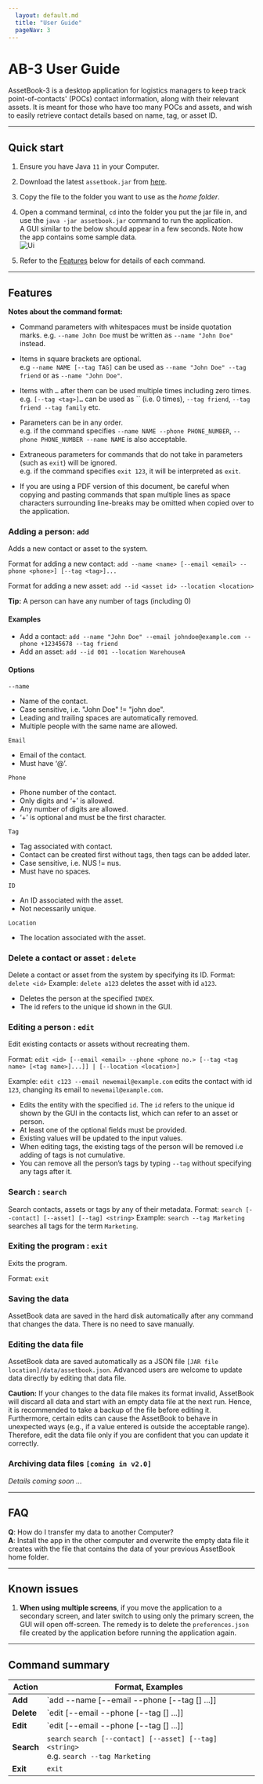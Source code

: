 ```yaml
---
  layout: default.md
  title: "User Guide"
  pageNav: 3
---
```


# AB-3 User Guide

AssetBook-3 is a desktop application for logistics managers to keep track point-of-contacts' (POCs) contact information, along with their relevant assets. It is meant for those who have too many POCs and assets, and wish to easily retrieve contact details based on name, tag, or asset ID.

<!-- * Table of Contents -->
<page-nav-print />

--------------------------------------------------------------------------------------------------------------------

## Quick start

1. Ensure you have Java `11` in your Computer.

1. Download the latest `assetbook.jar` from [here](https://github.com/AY2324S2-CS2103T-W12-3/tp/releases).

1. Copy the file to the folder you want to use as the _home folder_.

1. Open a command terminal, `cd` into the folder you put the jar file in, and use the `java -jar assetbook.jar` command to run the application.<br>
   A GUI similar to the below should appear in a few seconds. Note how the app contains some sample data.<br>
   ![Ui](images/Ui.png)

1. Refer to the [Features](#features) below for details of each command.

--------------------------------------------------------------------------------------------------------------------

## Features

<box type="info" seamless>

**Notes about the command format:**<br>

* Command parameters with whitespaces must be inside quotation marks.
  e.g. `--name John Doe` must be written as `--name "John Doe"` instead.

* Items in square brackets are optional.<br>
  e.g `--name NAME [--tag TAG]` can be used as `--name "John Doe" --tag friend` or as `--name "John Doe"`.

* Items with `…` after them can be used multiple times including zero times.<br>
  e.g. `[--tag <tag>]…` can be used as `` (i.e. 0 times), `--tag friend`, `--tag friend --tag family` etc.

* Parameters can be in any order.<br>
  e.g. if the command specifies `--name NAME --phone PHONE_NUMBER`, `--phone PHONE_NUMBER --name NAME` is also acceptable.

* Extraneous parameters for commands that do not take in parameters (such as `exit`) will be ignored.<br>
  e.g. if the command specifies `exit 123`, it will be interpreted as `exit`.

* If you are using a PDF version of this document, be careful when copying and pasting commands that span multiple lines as space characters surrounding line-breaks may be omitted when copied over to the application.
</box>

### Adding a person: `add`

Adds a new contact or asset to the system.

Format for adding a new contact: `add --name <name> [--email <email> --phone <phone>] [--tag <tag>]...`

Format for adding a new asset: `add --id <asset id> --location <location>`

<box type="tip" seamless>

**Tip:** A person can have any number of tags (including 0)
</box>

#### Examples
* Add a contact: `add --name "John Doe" --email johndoe@example.com --phone +12345678 --tag friend`
* Add an asset: `add --id 001 --location WarehouseA`

#### Options
`--name`
* Name of the contact.
* Case sensitive, i.e. "John Doe" != "john doe".
* Leading and trailing spaces are automatically removed.
* Multiple people with the same name are allowed.

`Email`
* Email of the contact.
* Must have ‘@’.

`Phone`
* Phone number of the contact.
* Only digits and ‘+’ is allowed.
* Any number of digits are allowed.
* ‘+’ is optional and must be the first character.

`Tag`
* Tag associated with contact.
* Contact can be created first without tags, then tags can be added later.
* Case sensitive, i.e. NUS != nus.
* Must have no spaces.

`ID`
* An ID associated with the asset.
* Not necessarily unique.

`Location`
* The location associated with the asset.

### Delete a contact or asset : `delete`

Delete a contact or asset from the system by specifying its ID.
Format: `delete <id>`
Example: `delete a123` deletes the asset with id `a123`.

* Deletes the person at the specified `INDEX`.
* The id refers to the unique id shown in the GUI.

### Editing a person : `edit`

Edit existing contacts or assets without recreating them.

Format: `edit <id> [--email <email> --phone <phone no.> [--tag <tag name> [<tag name>]...]] | [--location <location>]`

Example: `edit c123 --email newemail@example.com` edits the contact with id `123`, changing its email to `newemail@example.com`.

* Edits the entity with the specified `id`. The `id` refers to the unique id shown by the GUI in the contacts list, which can refer to an asset or person.
* At least one of the optional fields must be provided.
* Existing values will be updated to the input values.
* When editing tags, the existing tags of the person will be removed i.e adding of tags is not cumulative.
* You can remove all the person’s tags by typing `--tag` without
    specifying any tags after it.

### Search : `search`
Search contacts, assets or tags by any of their metadata.
Format: `search [--contact] [--asset] [--tag] <string>`
Example: `search --tag Marketing` searches all tags for the term `Marketing`.

### Exiting the program : `exit`

Exits the program.

Format: `exit`

### Saving the data

AssetBook data are saved in the hard disk automatically after any command that changes the data. There is no need to save manually.

### Editing the data file

AssetBook data are saved automatically as a JSON file `[JAR file location]/data/assetbook.json`. Advanced users are welcome to update data directly by editing that data file.

<box type="warning" seamless>

**Caution:**
If your changes to the data file makes its format invalid, AssetBook will discard all data and start with an empty data file at the next run.  Hence, it is recommended to take a backup of the file before editing it.<br>
Furthermore, certain edits can cause the AssetBook to behave in unexpected ways (e.g., if a value entered is outside the acceptable range). Therefore, edit the data file only if you are confident that you can update it correctly.
</box>

### Archiving data files `[coming in v2.0]`

_Details coming soon ..._

--------------------------------------------------------------------------------------------------------------------

## FAQ

**Q**: How do I transfer my data to another Computer?<br>
**A**: Install the app in the other computer and overwrite the empty data file it creates with the file that contains the data of your previous AssetBook home folder.

--------------------------------------------------------------------------------------------------------------------

## Known issues

1. **When using multiple screens**, if you move the application to a secondary screen, and later switch to using only the primary screen, the GUI will open off-screen. The remedy is to delete the `preferences.json` file created by the application before running the application again.

--------------------------------------------------------------------------------------------------------------------

## Command summary

Action     | Format, Examples
-----------|----------------------------------------------------------------------------------------------------------------------------------------------------------------------
**Add**    | `add --name <name> [--email <email> --phone <phone no.> [--tag <tag name> [<tag name>] ...]] | [--id <asset id> --location <location>]` <br> e.g. `add --name John Doe --email johndoe@example.com --phone 87654321`, `add --id <asset id> --location <location>`
**Delete** | `edit <id> [--email <email> --phone <phone no.> [--tag <tag name> [<tag name>] ...]] | [--location <location>]`<br> e.g. `edit c123 --email newemail@example.com`
**Edit**   | `edit <id> [--email <email> --phone <phone no.> [--tag <tag name> [<tag name>] ...]] | [--location <location>]`<br> e.g. `edit c123 --email newemail@example.com`
**Search**   | `search` `search [--contact] [--asset] [--tag] <string>`<br> e.g. `search --tag Marketing`
**Exit**   | `exit`
